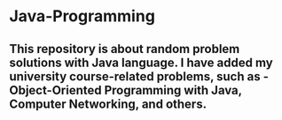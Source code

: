 # Java-Programming
## This repository is about random problem solutions with Java language. I have added my university course-related problems, such as - Object-Oriented Programming with Java, Computer Networking, and others.
